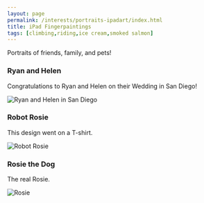 ```yaml
---
layout: page
permalink: /interests/portraits-ipadart/index.html
title: iPad Fingerpaintings
tags: [climbing,riding,ice cream,smoked salmon]
---
```


Portraits of friends, family, and pets!

### Ryan and Helen

Congratulations to Ryan and Helen on their Wedding in San Diego!

![Ryan and Helen in San Diego](ryan-hoi.png)

### Robot Rosie

This design went on a T-shirt.

![Robot Rosie](robot-rosie.png)

### Rosie the Dog

The real Rosie.

![Rosie](rosie.jpg)
